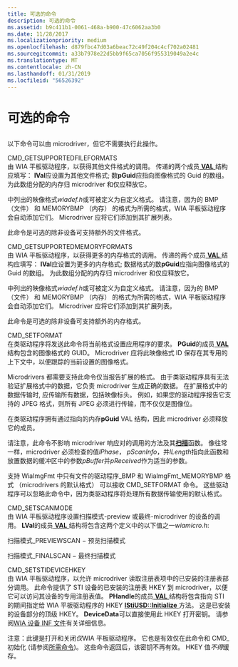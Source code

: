 ```yaml
---
title: 可选的命令
description: 可选的命令
ms.assetid: b9c411b1-0061-468a-b900-47c6062aa3b0
ms.date: 11/28/2017
ms.localizationpriority: medium
ms.openlocfilehash: d879fbc47d03a6beac72c49f204c4cf702a02481
ms.sourcegitcommit: a33b7978e22d5bb9f65ca7056f955319049a2e4c
ms.translationtype: MT
ms.contentlocale: zh-CN
ms.lasthandoff: 01/31/2019
ms.locfileid: "56526392"
---
```

# <a name="optional-commands"></a>可选的命令


## <span id="ddk_optional_commands_si"></span><span id="DDK_OPTIONAL_COMMANDS_SI"></span>


以下命令可以由 microdriver，但它不需要执行此操作。

<span id="CMD_GETSUPPORTEDFILEFORMATS"></span><span id="cmd_getsupportedfileformats"></span>CMD\_GETSUPPORTEDFILEFORMATS  
由 WIA 平板驱动程序，以获得其他文件格式的调用。 传递的两个成员[ **VAL** ](https://msdn.microsoft.com/library/windows/hardware/ff548627)结构应填写： **lVal**应设置为其他文件格式; 数**pGuid**应指向图像格式的 Guid 的数组。 为此数组分配的内存归 microdriver 和仅应释放它。

中列出的映像格式*wiadef.h*或可被定义为自定义格式。 请注意，因为的 BMP （文件） 和 MEMORYBMP （内存） 的格式为所需的格式，WIA 平板驱动程序会自动添加它们。 Microdriver 应将它们添加到其扩展列表。

此命令是可选的除非设备可支持额外的文件格式。

<span id="CMD_GETSUPPORTEDMEMORYFORMATS"></span><span id="cmd_getsupportedmemoryformats"></span>CMD\_GETSUPPORTEDMEMORYFORMATS  
由 WIA 平板驱动程序，以获得更多的内存格式的调用。 传递的两个成员[ **VAL** ](https://msdn.microsoft.com/library/windows/hardware/ff548627)结构应填写： **lVal**应设置为更多的内存格式; 数据格式的数**pGuid**应指向图像格式的 Guid 的数组。 为此数组分配的内存归 microdriver 和仅应释放它。

中列出的映像格式*wiadef.h*或可被定义为自定义格式。 请注意，因为的 BMP （文件） 和 MEMORYBMP （内存） 的格式为所需的格式，WIA 平板驱动程序会自动添加它们。 Microdriver 应将它们添加到其扩展列表。

此命令是可选的除非设备可支持额外的内存格式。

<span id="CMD_SETFORMAT"></span><span id="cmd_setformat"></span>CMD\_SETFORMAT  
在类驱动程序将发送此命令将当前格式设置应用程序的要求。 **PGuid**的成员[ **VAL** ](https://msdn.microsoft.com/library/windows/hardware/ff548627)结构包含的图像格式的 GUID。 Microdriver 应将此映像格式 ID 保存在其专用的上下文中，以便跟踪的当前设置的图像格式。

Microdrivers 都需要支持此命令仅当报告扩展的格式。 由于类驱动程序具有无法验证扩展格式中的数据，它负责 microdriver 生成正确的数据。 在扩展格式中的数据传输时, 应传输所有数据，包括映像标头。 例如，如果您的驱动程序报告它支持的 JPEG 格式，则所有 JPEG 必须进行传输，而不仅仅是图像位。

在类驱动程序拥有通过指向的内存**pGuid** VAL 结构，因此 microdriver 必须释放它的成员。

请注意，此命令不影响 microdriver 响应对的调用的方法及其[**扫描**](https://msdn.microsoft.com/library/windows/hardware/ff547322)函数。 像往常一样，microdriver 必须检查的值*lPhase*， *pScanInfo*，并*lLength*指向此函数和放置数据的缓冲区中的参数*pBuffer*并*pReceived*作为适当的参数。

支持 WiaImgFmt 中只有文件的驱动程序\_BMP 和 WiaImgFmt\_MEMORYBMP 格式 （microdrivers 的默认格式） 可以接收 CMD\_SETFORMAT 命令。 这些驱动程序可以忽略此命令中，因为类驱动程序将处理所有数据传输使用的默认格式。

<span id="CMD_SETSCANMODE"></span><span id="cmd_setscanmode"></span>CMD\_SETSCANMODE  
由 WIA 平板驱动程序设置扫描模式-preview 或最终-microdriver 的设备的调用。 **LVal**的成员[ **VAL** ](https://msdn.microsoft.com/library/windows/hardware/ff548627)结构将包含这两个定义中的以下值之一*wiamicro.h*:

扫描模式\_PREVIEWSCAN − 预览扫描模式

扫描模式\_FINALSCAN − 最终扫描模式

<span id="CMD_SETSTIDEVICEHKEY"></span><span id="cmd_setstidevicehkey"></span>CMD\_SETSTIDEVICEHKEY  
由 WIA 平板驱动程序，以允许 microdriver 读取注册表项中的已安装的注册表部分调用。 此命令提供了 STI 设备的已安装的注册表 HKEY 到 microdriver，以便它可以访问其设备的专用注册表值。 **PHandle**的成员[ **VAL** ](https://msdn.microsoft.com/library/windows/hardware/ff548627)结构将包含指向 STI 的期间指定给 WIA 平板驱动程序的 HKEY [ **IStiUSD::Initialize** ](https://msdn.microsoft.com/library/windows/hardware/ff543824)方法。 这是已安装的设备部分的顶级 HKEY。 **DeviceData**可以直接使用此 HKEY 打开密钥。 请参阅[WIA 设备 INF 文件](https://msdn.microsoft.com/library/windows/hardware/ff542770)有关详细信息。

注意：此键是打开和关闭*仅*WIA 平板驱动程序。 它也是有效仅在此命令和 CMD\_初始化 (请参阅[所需命令](required-commands.md))。 这些命令返回后，该密钥不再有效。 HKEY 值*不得*缓存。

 

 





